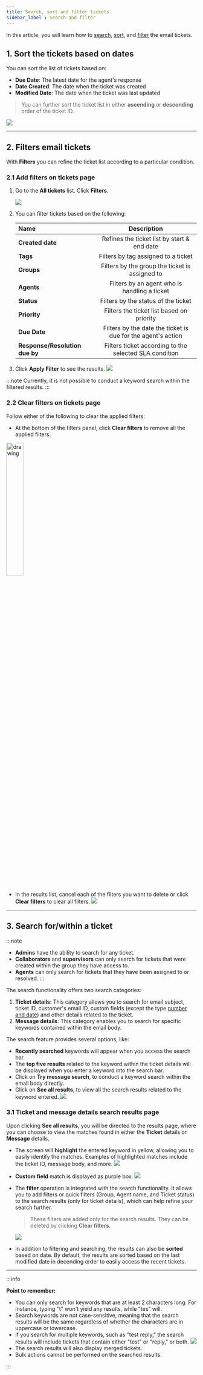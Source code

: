 ```yaml
---
title: Search, sort and filter tickets
sidebar_label : Search and filter
---
```


In this article, you will learn how to [search](#1), [sort](#2), and [filter](#3) the email tickets. 




## <a name="2"></a>  1. Sort the tickets based on dates 

You can sort the list of tickets based on: 
- **Due Date**:  The latest date for the agent's response  
- **Date Created**: The date when the ticket was created  
- **Modified Date**: The date when the ticket was last updated  

> You can further sort the ticket list in either **ascending** or **descending** order of the ticket ID.
    
![](https://i.imgur.com/CQXyAuc.png)


------

## <a name="3"></a>  2. Filters email tickets 

With **Filters** you can refine the ticket list according to a particular condition. 

### 2.1 Add filters on tickets page 

1. Go to the **All tickets** list. Click **Filters**.

    ![](https://i.imgur.com/JfC2BcA.png)


2. You can filter tickets based on the following: 

    | Name | Description |
    |:-------- |:--------:|
    | **Created date** | Refines the ticket list by start & end date |
    | **Tags** | Filters by tag assigned to a ticket |
    | **Groups** | Filters by the group the ticket is assigned to | 
    | **Agents** | Filters by an agent who is handling a ticket |
    | **Status** | Filters by the status of the ticket |
    | **Priority** | Filters the ticket list based on priority |
    | **Due Date** | Filters by the date the ticket is due for the agent's action |
    | **Response/Resolution due by** | Filters ticket according to the selected SLA condition |

3. Click **Apply Filter** to see the results.
    ![](https://i.imgur.com/aQDOmXO.png)


:::note
Currently, it is not possible to conduct a keyword search within the filtered results.
:::

### 2.2 Clear filters on tickets page 

Follow either of the following to clear the applied filters:

- At the bottom of the filters panel, click **Clear filters** to remove all the applied filters.
<img src="https://i.imgur.com/m3u6jw6.png" alt="drawing" width="30%"/>

- In the results list, cancel each of the filters you want to delete or click **Clear filters** to clear all filters.
![](https://i.imgur.com/LYi5O86.png)


-------

## <a name="1"></a>  3. Search for/within a ticket 

:::note
* **Admins** have the ability to search for any ticket.
* **Collaborators** and **supervisors** can only search for tickets that were created within the group they have access to.
* **Agents** can only search for tickets that they have been assigned to or resolved.
:::


The search functionality offers two search categories:

1. **Ticket details**: This category allows you to search for email subject, ticket ID, customer's email ID, custom fields (except the type [number and date](https://docs.yellow.ai/docs/platform_concepts/inbox/inbox-settings/workflows/chat_custom_fields#-21-types-of-custom-fields)) and other details related to the ticket.
2. **Message details**: This category enables you to search for specific keywords contained within the email body.

The search feature provides several options, like:

* **Recently searched** keywords will appear when you access the search bar.
* The **top five results** related to the keyword within the ticket details will be displayed when you enter a keyword into the search bar.
* Click on **Try message search**, to conduct a keyword search within the email body directly. 
* Click on **See all results**, to view all the search results related to the keyword entered.
    ![](https://i.imgur.com/t50W6bd.png)

### 3.1 Ticket and message details search results page

Upon clicking **See all results**, you will be directed to the results page, where you can choose to view the matches found in either the **Ticket** details or **Message** details. 
- The screen will **highlight** the entered keyword in yellow, allowing you to easily identify the matches. Examples of highlighted matches include the ticket ID, message body, and more.
    ![](https://i.imgur.com/VkjFs9D.png)    
- **Custom field** match is displayed as purple box. 
    ![](https://i.imgur.com/CiqP9d1.png)
- The **filter** operation is integrated with the search functionality. It allows you to add filters or quick filters (Group, Agent name, and Ticket status) to the search results (only for ticket details), which can help refine your search further. 
    > These filters are added only for the search results. They can be deleted by clicking **Clear filters**.       
     
    ![](https://i.imgur.com/CafO3VS.png)
- In addition to filtering and searching, the results can also be **sorted** based on date. By default, the results are sorted based on the last modified date in decending order to easily access the recent tickets. 


--------

:::info

**Point to remember:**

* You can only search for keywords that are at least 2 characters long. For instance, typing "t" won't yield any results, while "tes" will.
* Search keywords are not case-sensitive, meaning that the search results will be the same regardless of whether the characters are in uppercase or lowercase.
* If you search for multiple keywords, such as "test reply," the search results will include tickets that contain either "test" or "reply," or both.
    ![](https://i.imgur.com/curnPdl.png)
* The search results will also display merged tickets.
* Bulk actions cannot be performed on the searched results.

:::